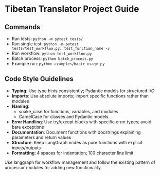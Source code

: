 # Tibetan Translator Project Guide

## Commands
- Run tests: `python -m pytest tests/`
- Run single test: `python -m pytest tests/test_workflow.py::test_function_name -v`
- Run workflow: `python test_workflow.py`
- Batch process: `python batch_process.py`
- Example run: `python examples/basic_usage.py`

## Code Style Guidelines
- **Typing**: Use type hints consistently; Pydantic models for structured I/O
- **Imports**: Use absolute imports; import specific functions rather than modules
- **Naming**: 
  - snake_case for functions, variables, and modules
  - CamelCase for classes and Pydantic models
- **Error Handling**: Use try/except blocks with specific error types; avoid bare exceptions
- **Documentation**: Document functions with docstrings explaining parameters and return values
- **Structure**: Keep LangGraph nodes as pure functions with explicit inputs/outputs
- **Formatting**: 4 spaces for indentation; 100 character line limit

Use langgraph for workflow management and follow the existing pattern of processor modules for adding new functionality.